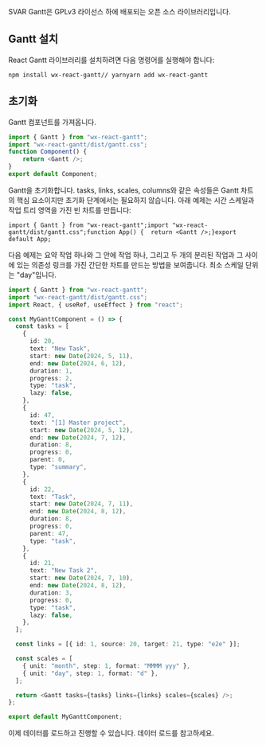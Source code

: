 SVAR Gantt은 GPLv3 라이선스 하에 배포되는 오픈 소스 라이브러리입니다.

## Gantt 설치

React Gantt 라이브러리를 설치하려면 다음 명령어를 실행해야 합니다:

```npm
npm install wx-react-gantt// yarnyarn add wx-react-gantt
```

## 초기화

Gantt 컴포넌트를 가져옵니다.

``` TypeScript
import { Gantt } from "wx-react-gantt";
import "wx-react-gantt/dist/gantt.css";
function Component() {  
	return <Gantt />;
}
export default Component;
```

Gantt을 초기화합니다. tasks, links, scales, columns와 같은 속성들은 Gantt 차트의 핵심 요소이지만 초기화 단계에서는 필요하지 않습니다. 아래 예제는 시간 스케일과 작업 트리 영역을 가진 빈 차트를 만듭니다:

```
import { Gantt } from "wx-react-gantt";import "wx-react-gantt/dist/gantt.css";function App() {  return <Gantt />;}export default App;
```

다음 예제는 요약 작업 하나와 그 안에 작업 하나, 그리고 두 개의 분리된 작업과 그 사이에 있는 의존성 링크를 가진 간단한 차트를 만드는 방법을 보여줍니다. 최소 스케일 단위는 "day"입니다.

```TypeScript
import { Gantt } from "wx-react-gantt";
import "wx-react-gantt/dist/gantt.css";
import React, { useRef, useEffect } from "react";

const MyGanttComponent = () => {
  const tasks = [
    {
      id: 20,
      text: "New Task",
      start: new Date(2024, 5, 11),
      end: new Date(2024, 6, 12),
      duration: 1,
      progress: 2,
      type: "task",
      lazy: false,
    },
    {
      id: 47,
      text: "[1] Master project",
      start: new Date(2024, 5, 12),
      end: new Date(2024, 7, 12),
      duration: 8,
      progress: 0,
      parent: 0,
      type: "summary",
    },
    {
      id: 22,
      text: "Task",
      start: new Date(2024, 7, 11),
      end: new Date(2024, 8, 12),
      duration: 8,
      progress: 0,
      parent: 47,
      type: "task",
    },
    {
      id: 21,
      text: "New Task 2",
      start: new Date(2024, 7, 10),
      end: new Date(2024, 8, 12),
      duration: 3,
      progress: 0,
      type: "task",
      lazy: false,
    },
  ];

  const links = [{ id: 1, source: 20, target: 21, type: "e2e" }];

  const scales = [
    { unit: "month", step: 1, format: "MMMM yyy" },
    { unit: "day", step: 1, format: "d" },
  ];

  return <Gantt tasks={tasks} links={links} scales={scales} />;
};

export default MyGanttComponent;
```

이제 데이터를 로드하고 진행할 수 있습니다. 데이터 로드를 참고하세요.

